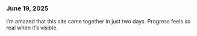 ### June 19, 2025  
I’m amazed that this site came together in just two days. Progress feels so real when it’s visible.
